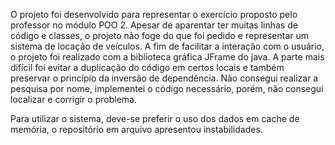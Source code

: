 O projeto foi desenvolvido para representar o exercício proposto pelo professor no módulo POO 2.
Apesar de aparentar ter muitas linhas de código e classes, o projeto não foge do que foi pedido e representar um sistema de locação de veículos. 
A fim de facilitar a interação com o usuário, o projeto foi realizado com a biblioteca gráfica JFrame do java.
A parte mais difícil foi evitar a duplicação do código em certos locais e também preservar o princípio da inversão de dependência.
Não consegui realizar a pesquisa por nome, implementei o código necessário, porém, não consegui localizar e corrigir o problema.

Para utilizar o sistema, deve-se preferir o uso dos dados em cache de memória, o repositório em arquivo apresentou instabilidades.

